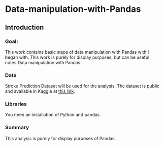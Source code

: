 # Data-manipulation-with-Pandas

## Introduction

### Goal:
This work contains basic steps of data manipulation with Pandas with I began with. This work is purely for display purposes, but can be useful notes.Data manipulation with Pandas

### Data
Stroke Prediction Dataset will be used for the analysis. The dataset is public and available in Kaggle at [this link](https://www.kaggle.com/fedesoriano/stroke-prediction-dataset).

### Libraries
You need an installation of Python and pandas.

### Summary
This analysis is purely for display purposes of Pandas.
